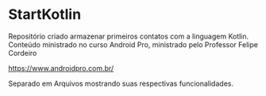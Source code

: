 # StartKotlin

Repositório criado armazenar primeiros contatos com a linguagem Kotlin.
Conteúdo ministrado no curso Android Pro, ministrado pelo Professor Felipe Cordeiro

https://www.androidpro.com.br/

Separado em Arquivos mostrando suas respectivas funcionalidades.
